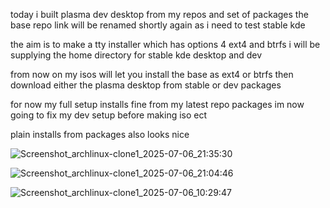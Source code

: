 today i built plasma dev desktop from my repos and set of packages the base repo link will be renamed shortly again as i need to test stable kde  

the aim is to make a tty installer which has options 4 ext4 and btrfs i will be supplying the home directory for stable kde desktop and dev

from now on my isos will let you install the base as ext4 or btrfs then download either the plasma desktop from stable or dev packages



for now my full setup installs fine from my latest repo packages im now going to fix my dev setup before making iso ect

plain installs from packages also looks nice

![Screenshot_archlinux-clone1_2025-07-06_21:35:30](https://github.com/user-attachments/assets/21a7c2ab-5640-4438-a0a2-ea8c3efe91ca)





![Screenshot_archlinux-clone1_2025-07-06_21:04:46](https://github.com/user-attachments/assets/b9bfa0f9-8e15-46dd-9de2-0758bb7a90ef)


![Screenshot_archlinux-clone1_2025-07-06_10:29:47](https://github.com/user-attachments/assets/473b8316-6df0-4d40-8dc3-b84098a4a829)
